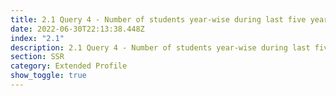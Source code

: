 ```yaml
---
title: 2.1 Query 4 - Number of students year-wise during last five years
date: 2022-06-30T22:13:38.448Z
index: "2.1"
description: 2.1 Query 4 - Number of students year-wise during last five years
section: SSR
category: Extended Profile
show_toggle: true
---
```

